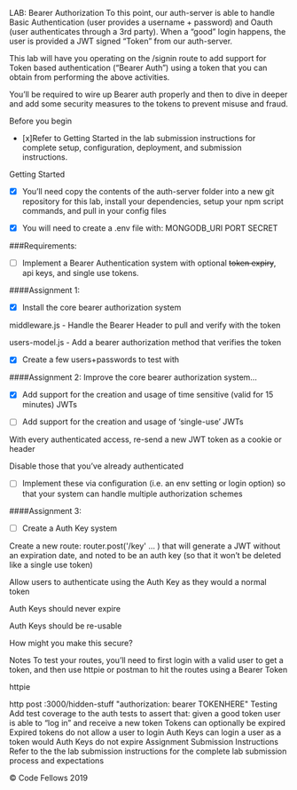 LAB: Bearer Authorization
To this point, our auth-server is able to handle Basic Authentication (user provides a username + password) and Oauth (user authenticates through a 3rd party). When a “good” login happens, the user is provided a JWT signed “Token” from our auth-server.

This lab will have you operating on the /signin route to add support for Token based authentication (“Bearer Auth”) using a token that you can obtain from performing the above activities.

You’ll be required to wire up Bearer auth properly and then to dive in deeper and add some security measures to the tokens to prevent misuse and fraud.

Before you begin
- [x]Refer to Getting Started in the lab submission instructions for complete setup, configuration, deployment, and submission instructions.

Getting Started
-[x] You’ll need copy the contents of the auth-server folder into a new git repository for this lab, install your dependencies, setup your npm script commands, and pull in your config files
-[x] You will need to create a .env file with:
MONGODB_URI
PORT
SECRET


###Requirements:

-[ ] Implement a Bearer Authentication system with optional ~~token expiry~~, api keys, and single use tokens.

####Assignment 1: 
-[x] Install the core bearer authorization system

middleware.js - Handle the Bearer Header to pull and verify with the token

users-model.js - Add a bearer authorization method that verifies the token

-[x] Create a few users+passwords to test with

####Assignment 2: 
Improve the core bearer authorization system…

-[x] Add support for the creation and usage of time sensitive (valid for 15 minutes) JWTs

-[ ] Add support for the creation and usage of ‘single-use’ JWTs

With every authenticated access, re-send a new JWT token as a cookie or header

Disable those that you’ve already authenticated

-[ ] Implement these via configuration (i.e. an env setting or login option) so that your system can handle multiple authorization schemes

####Assignment 3: 
-[ ] Create a Auth Key system

Create a new route: router.post('/key' ... ) that will generate a JWT without an expiration date, and noted to be an auth key (so that it won’t be deleted like a single use token)

Allow users to authenticate using the Auth Key as they would a normal token

Auth Keys should never expire

Auth Keys should be re-usable

How might you make this secure?



Notes
To test your routes, you’ll need to first login with a valid user to get a token, and then use httpie or postman to hit the routes using a Bearer Token

httpie

http post :3000/hidden-stuff "authorization: bearer TOKENHERE"
Testing
Add test coverage to the auth tests to assert that:
given a good token user is able to “log in” and receive a new token
Tokens can optionally be expired
Expired tokens do not allow a user to login
Auth Keys can login a user as a token would
Auth Keys do not expire
Assignment Submission Instructions
Refer to the the lab submission instructions for the complete lab submission process and expectations

© Code Fellows 2019